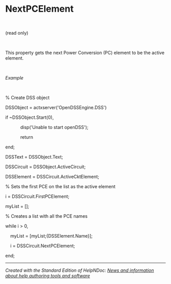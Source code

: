 # NextPCElement

&nbsp;

(read only)

&nbsp;

This property gets the next Power Conversion (PC) element to be the active element.

&nbsp;

*Example*

&nbsp;

% Create DSS object

DSSObject = actxserver('OpenDSSEngine.DSS')

if ~DSSObject.Start(0),

&nbsp; &nbsp; &nbsp; &nbsp; &nbsp; &nbsp; disp('Unable to start openDSS');

&nbsp; &nbsp; &nbsp; &nbsp; &nbsp; &nbsp; return

end;

DSSText = DSSObject.Text;

DSSCircuit = DSSObject.ActiveCircuit;

DSSElement = DSSCircuit.ActiveCktElement;

% Sets the first PCE on the list as the active element

i = DSSCircuit.FirstPCElement;

myList = \[\];

% Creates a list with all the PCE names

while i \> 0,

&nbsp; &nbsp; myList = \[myList;{DSSElement.Name}\];

&nbsp; &nbsp; i = DSSCircuit.NextPCElement;

end;


***
_Created with the Standard Edition of HelpNDoc: [News and information about help authoring tools and software](<https://www.helpauthoringsoftware.com>)_
